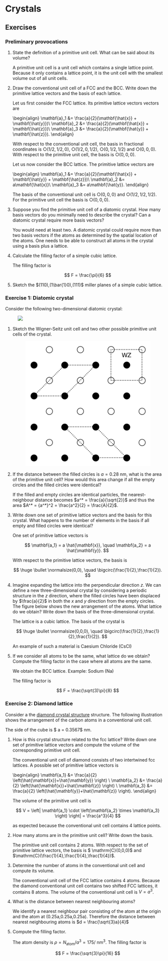 # Crystals

## Exercises

### Preliminary provocations

  1.  State the definition of a primitive unit cell. What can be said about its volume?

      A primitive unit cell is a unit cell which contains a single lattice point. Because it only contains a lattice point, it is the unit cell with the smallest volume out of all unit cells.

  2.  Draw the conventional unit cell of a FCC and the BCC. Write down the primitive lattice vectors and the basis of each lattice.

      Let us first consider the FCC lattice. Its primitive lattice vectors vectors are

      \begin{align}
      \mathbf{a}_1 &= \frac{a}{2}(\mathbf{\hat{x}} + \mathbf{\hat{y}})\\
      \mathbf{a}_2 &= \frac{a}{2}(\mathbf{\hat{x}} + \mathbf{\hat{z}})\\
      \mathbf{a}_3 &= \frac{a}{2}(\mathbf{\hat{y}} + \mathbf{\hat{z}}).
      \end{align}

      With respect to the conventional unit cell, the basis in fractional coordinates is $\bigcirc(1/2,1/2,0)$, $\bigcirc(1/2,0,1/2)$, $\bigcirc(0,1/2,1/2)$ and $\bigcirc(0,0,0)$. With respect to the primitive unit cell, the basis is $\bigcirc(0,0,0)$.

      Let us now consider the BCC lattice. The primitive lattice vectors are

      \begin{align}
      \mathbf{a}_1 &= \frac{a}{2}(\mathbf{\hat{x}} + \mathbf{\hat{y}} + \mathbf{\hat{z}})\\
      \mathbf{a}_2 &= a\mathbf{\hat{x}}\\
      \mathbf{a}_3 &= a\mathbf{\hat{y}}.
      \end{align}

      The basis of the conventional unit cell is $\bigcirc(0,0,0)$ and $\bigcirc(1/2,1/2,1/2)$.
      For the primitive unit cell the basis is $\bigcirc(0,0,0)$.

  3.  Suppose you find the primitive unit cell of a diatomic crystal. How many basis vectors do you minimally need to describe the crystal? Can a diatomic crystal require more basis vectors?

      You would need at least two. A diatomic crystal could require more than two basis vectors if the atoms as determined by the spatial location of the atoms. One needs to be able to construct all atoms in the crystal using a basis plus a lattice.

  4.  Calculate the filling factor of a simple cubic lattice.

      The filling factor is

      $$
      F = \frac{\pi}{6}
      $$

  5.  Sketch the $(110),(1\bar{1}0),(111)$ miller planes of a simple cubic lattice.


### Exercise 1: Diatomic crystal

Consider the following two-dimensional diatomic crystal:

<figure>
  <img src="../../4-crystal/images/4-1-diatomiclattice.svg">
</figure>

  1.  Sketch the Wigner-Seitz unit cell and two other possible primitive unit cells of the crystal.

      <figure>
        <img src="../../4-crystal/images/4-1-diatomiclattice-cells.png">
      </figure>

  2.  If the distance between the filled circles is $a=0.28$ nm, what is the area of the primitive unit cell? How would this area change if all the empty circles and the filled circles were identical?

      If the filled and empty circles are identical particles, the nearest-neighbour distance becomes $a^* = \frac{a}{\sqrt{2}}$ and thus the area $A^* = {a^*}^2 = \frac{a^2}{2} = \frac{A}{2}$.

  3.  Write down one set of primitive lattice vectors and the basis for this crystal. What happens to the number of elements in the basis if all empty and filled circles were identical?

      One set of primitive lattice vectors is

      $$
      \mathbf{a_1} = a \hat{\mathbf{x}}, \quad \mathbf{a_2} = a \hat{\mathbf{y}}.
      $$

      With respect to the primitive lattice vectors, the basis is

      $$
      \huge \bullet \normalsize(0,0), \quad \bigcirc(\frac{1}{2},\frac{1}{2}).
      $$


  4.  Imagine expanding the lattice into the perpendicular direction $z$. We can define a new three-dimensional crystal by considering a periodic structure in the $z$ direction, where the filled circles have been displaced by $\frac{a}{2}$ in both the $x$ and $y$ direction from the empty circles. The figure below shows the new arrangement of the atoms. What lattice do we obtain? Write down the basis of the three-dimensional crystal.

      <object type="text/html" data="../../4-crystal/images/4-1-diatomic.html"  frameborder="0" width=650 height=650 class=center></object>

      The lattice is a cubic lattice. The basis of the crystal is

      $$
      \huge \bullet \normalsize(0,0,0), \quad \bigcirc(\frac{1}{2},\frac{1}{2},\frac{1}{2}).
      $$

      An example of such a material is Caesium Chloride (CsCl)

  5.  If we consider all atoms to be the same, what lattice do we obtain? Compute the filling factor in the case where all atoms are the same.

      We obtain the BCC lattice. Example: Sodium (Na)

      The filling factor is

      $$
      F = \frac{\sqrt(3)\pi}{8}
      $$

### Exercise 2: Diamond lattice

Consider a the [diamond crystal structure](https://en.wikipedia.org/wiki/Diamond_cubic) structure. The following illustration shows the arrangement of the carbon atoms in a conventional unit cell.

<object type="text/html" data="../../4-crystal/images/4-1-diamond.html"  frameborder="0" width=650 height=650 class=center></object>

The side of the cube is $ a = 0.3567$ nm.

  1.  How is this crystal structure related to the fcc lattice? Write down one set of primitive lattice vectors and compute the volume of the corresponding primitive unit cell.

      The conventional unit cell of diamond consists of two intertwined fcc lattices. A possible set of primitive lattice vectors is

      \begin{align}
      \mathbf{a_1} &= \frac{a}{2} \left(\hat{\mathbf{x}}+\hat{\mathbf{y}} \right) \\
      \mathbf{a_2} &= \frac{a}{2} \left(\hat{\mathbf{x}}+\hat{\mathbf{z}} \right) \\
      \mathbf{a_3} &= \frac{a}{2} \left(\hat{\mathbf{y}}+\hat{\mathbf{z}} \right).
      \end{align}

      The volume of the primitive unit cell is

      $$
      V = \left| \mathbf{a_1} \cdot \left(\mathbf{a_2} \times \mathbf{a_3} \right) \right| = \frac{a^3}{4}
      $$

      as expected because the conventional unit cell contains 4 lattice points.

  2.  How many atoms are in the primitive unit cell? Write down the basis.

      The primitive unit cell contains 2 atoms. With respect to the set of primitive lattice vectors, the basis is $ \mathrm{C}(0,0,0)$ and $\mathrm{C}(\frac{1}{4},\frac{1}{4},\frac{1}{4})$.

  3.  Determine the number of atoms in the conventional unit cell and compute its volume.

      The conventional unit cell of the FCC lattice contains 4 atoms. Because the diamond conventional unit cell contains two shifted FCC lattices, it contains 8 atoms. The volume of the conventional unit cell is $V = a^3$.

  4.  What is the distance between nearest neighbouring atoms?

      We identify a nearest neighbour pair consisting of the atom at the origin and the atom at (0.25a,0.25a,0.25a). Therefore the distance between nearest neighbouring atoms is $d = \frac{\sqrt{3}a}{4}$

  5.  Compute the filling factor.

      The atom density is $\rho=N_\text{atom}/a^3 = 175/$ nm$^3$. The filling factor is

      $$
      F = \frac{\sqrt{3}\pi}{16}
      $$

